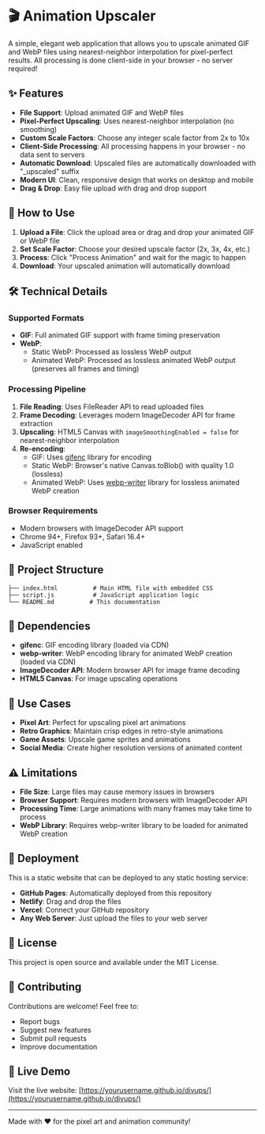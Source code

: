 # 🎬 Animation Upscaler

A simple, elegant web application that allows you to upscale animated GIF and WebP files using nearest-neighbor interpolation for pixel-perfect results. All processing is done client-side in your browser - no server required!

## ✨ Features

- **File Support**: Upload animated GIF and WebP files
- **Pixel-Perfect Upscaling**: Uses nearest-neighbor interpolation (no smoothing)
- **Custom Scale Factors**: Choose any integer scale factor from 2x to 10x
- **Client-Side Processing**: All processing happens in your browser - no data sent to servers
- **Automatic Download**: Upscaled files are automatically downloaded with "_upscaled" suffix
- **Modern UI**: Clean, responsive design that works on desktop and mobile
- **Drag & Drop**: Easy file upload with drag and drop support

## 🚀 How to Use

1. **Upload a File**: Click the upload area or drag and drop your animated GIF or WebP file
2. **Set Scale Factor**: Choose your desired upscale factor (2x, 3x, 4x, etc.)
3. **Process**: Click "Process Animation" and wait for the magic to happen
4. **Download**: Your upscaled animation will automatically download

## 🛠️ Technical Details

### Supported Formats
- **GIF**: Full animated GIF support with frame timing preservation
- **WebP**: 
  - Static WebP: Processed as lossless WebP output
  - Animated WebP: Processed as lossless animated WebP output (preserves all frames and timing)

### Processing Pipeline
1. **File Reading**: Uses FileReader API to read uploaded files
2. **Frame Decoding**: Leverages modern ImageDecoder API for frame extraction
3. **Upscaling**: HTML5 Canvas with `imageSmoothingEnabled = false` for nearest-neighbor interpolation
4. **Re-encoding**: 
   - GIF: Uses [gifenc](https://github.com/mattdesl/gifenc) library for encoding
   - Static WebP: Browser's native Canvas.toBlob() with quality 1.0 (lossless)
   - Animated WebP: Uses [webp-writer](https://github.com/webmproject/webp-writer) library for lossless animated WebP creation

### Browser Requirements
- Modern browsers with ImageDecoder API support
- Chrome 94+, Firefox 93+, Safari 16.4+
- JavaScript enabled

## 📁 Project Structure

```
├── index.html          # Main HTML file with embedded CSS
├── script.js           # JavaScript application logic
└── README.md          # This documentation
```

## 🔧 Dependencies

- **gifenc**: GIF encoding library (loaded via CDN)
- **webp-writer**: WebP encoding library for animated WebP creation (loaded via CDN)
- **ImageDecoder API**: Modern browser API for image frame decoding
- **HTML5 Canvas**: For image upscaling operations

## 🎯 Use Cases

- **Pixel Art**: Perfect for upscaling pixel art animations
- **Retro Graphics**: Maintain crisp edges in retro-style animations
- **Game Assets**: Upscale game sprites and animations
- **Social Media**: Create higher resolution versions of animated content

## ⚠️ Limitations

- **File Size**: Large files may cause memory issues in browsers
- **Browser Support**: Requires modern browsers with ImageDecoder API
- **Processing Time**: Large animations with many frames may take time to process
- **WebP Library**: Requires webp-writer library to be loaded for animated WebP creation

## 🚀 Deployment

This is a static website that can be deployed to any static hosting service:

- **GitHub Pages**: Automatically deployed from this repository
- **Netlify**: Drag and drop the files
- **Vercel**: Connect your GitHub repository
- **Any Web Server**: Just upload the files to your web server

## 📄 License

This project is open source and available under the MIT License.

## 🤝 Contributing

Contributions are welcome! Feel free to:
- Report bugs
- Suggest new features
- Submit pull requests
- Improve documentation

## 🔗 Live Demo

Visit the live website: [https://yourusername.github.io/divups/](https://yourusername.github.io/divups/)

---

Made with ❤️ for the pixel art and animation community!